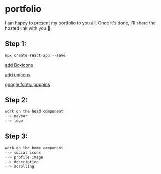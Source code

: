 # portfolio
I am happy to present my portfolio to you all. Once it's done, I'll share the hosted link with you 🌸
## Step 1:
```js
npx create-react-app --save
```
 <a href="https://boxicons.com/usage"> add BoxIcons   
 </a>
 
 <a href="https://iconscout.com/unicons"> add unicons
  </a>

 <a href="https://fonts.google.com/">google fonts: poppins
 </a>

 ## Step 2: 
```js
work on the head component
--> navbar
--> logo
```

 ## Step 3: 
```js
work on the home component
--> social icons
--> profile image
--> description 
--> scrolling
```